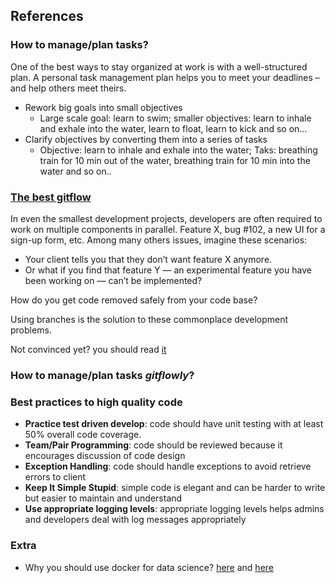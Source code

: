 ## References

### How to manage/plan tasks? 

One of the best ways to stay organized at work is with a well-structured plan. A personal task management plan helps you to meet your deadlines – and help others meet theirs. 

- Rework big goals into small objectives
  - Large scale goal: learn to swim; smaller objectives: learn to inhale and exhale into the water, learn to float, learn to kick and so on...
- Clarify objectives by converting them into a series of tasks
  - Objective: learn to inhale and exhale into the water; Taks: breathing train for 10 min out of the water, breathing train for 10 min into the water and so on..
 
### [The best gitflow](https://www.atlassian.com/br/git/tutorials/comparing-workflows/gitflow-workflow)

In even the smallest development projects, developers are often required to work on multiple components in parallel. Feature X, bug #102, a new UI for a sign-up form, etc.
Among many others issues, imagine these scenarios:

- Your client tells you that they don’t want feature X anymore.
- Or what if you find that feature Y — an experimental feature you have been working on — can’t be implemented?

How do you get code removed safely from your code base?

Using branches is the solution to these commonplace development problems.

Not convinced yet? you should read [it](https://www.webfx.com/blog/web-design/why-you-should-use-git/)

### How to manage/plan tasks _gitflowly_?

### Best practices to high quality code

- **Practice test driven develop**: code should have unit testing with at least 50% overall code coverage.
- **Team/Pair Programming**: code should be reviewed because it encourages discussion of code design 
- **Exception Handling**: code should handle exceptions to avoid retrieve errors to client
- **Keep It Simple Stupid**: simple code is elegant and can be harder to write but easier to maintain and understand
- **Use appropriate logging levels**: appropriate logging levels helps admins and developers deal with log messages appropriately

### Extra

- Why you should use docker for data science? [here](https://medium.com/analytics-vidhya/why-you-should-use-docker-to-simplify-data-science-machine-learning-development-environment-d6a1188d8ee1#:~:text=Using%20Docker%20in%20Data%20Science,one%20environment%20breaking%20other%20environments.) and [here](https://blog.dsbrigade.com/docker-para-ciencia-de-dados/)
